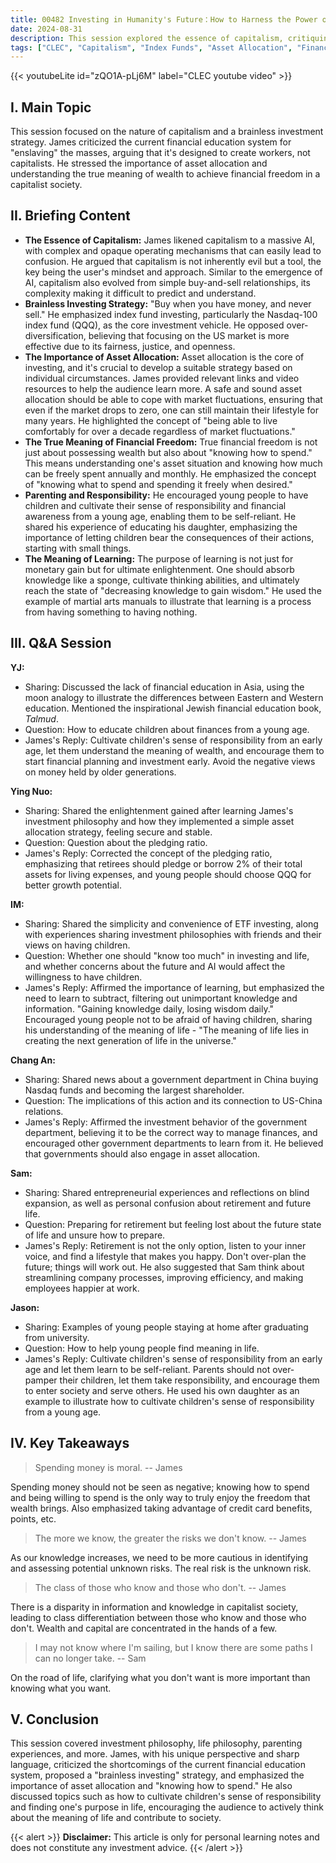 ```yaml
---
title: 00482 Investing in Humanity's Future：How to Harness the Power of Long-Term Investing, Grow Your Capital, and Make Time and Money Work for You?
date: 2024-08-31
description: This session explored the essence of capitalism, critiquing the current financial education system and delving into a brainless investment strategy.  It emphasized the importance of asset allocation, achieving true financial freedom, and discussed topics like raising children with a sense of responsibility and finding one's purpose in life.
tags: ["CLEC", "Capitalism", "Index Funds", "Asset Allocation", "Financial Freedom", "Parenting", "Life Purpose"]
---
```


{{< youtubeLite id="zQO1A-pLj6M" label="CLEC youtube video" >}}

## I. Main Topic
This session focused on the nature of capitalism and a brainless investment strategy. James criticized the current financial education system for "enslaving" the masses, arguing that it's designed to create workers, not capitalists. He stressed the importance of asset allocation and understanding the true meaning of wealth to achieve financial freedom in a capitalist society.

## II. Briefing Content
* **The Essence of Capitalism:** James likened capitalism to a massive AI, with complex and opaque operating mechanisms that can easily lead to confusion. He argued that capitalism is not inherently evil but a tool, the key being the user's mindset and approach. Similar to the emergence of AI, capitalism also evolved from simple buy-and-sell relationships, its complexity making it difficult to predict and understand.
* **Brainless Investing Strategy:** "Buy when you have money, and never sell."  He emphasized index fund investing, particularly the Nasdaq-100 index fund (QQQ), as the core investment vehicle. He opposed over-diversification, believing that focusing on the US market is more effective due to its fairness, justice, and openness.
* **The Importance of Asset Allocation:** Asset allocation is the core of investing, and it's crucial to develop a suitable strategy based on individual circumstances. James provided relevant links and video resources to help the audience learn more. A safe and sound asset allocation should be able to cope with market fluctuations, ensuring that even if the market drops to zero, one can still maintain their lifestyle for many years.  He highlighted the concept of "being able to live comfortably for over a decade regardless of market fluctuations."
* **The True Meaning of Financial Freedom:** True financial freedom is not just about possessing wealth but also about "knowing how to spend." This means understanding one's asset situation and knowing how much can be freely spent annually and monthly.  He emphasized the concept of "knowing what to spend and spending it freely when desired."
* **Parenting and Responsibility:** He encouraged young people to have children and cultivate their sense of responsibility and financial awareness from a young age, enabling them to be self-reliant. He shared his experience of educating his daughter, emphasizing the importance of letting children bear the consequences of their actions, starting with small things.
* **The Meaning of Learning:** The purpose of learning is not just for monetary gain but for ultimate enlightenment. One should absorb knowledge like a sponge, cultivate thinking abilities, and ultimately reach the state of "decreasing knowledge to gain wisdom." He used the example of martial arts manuals to illustrate that learning is a process from having something to having nothing.

## III. Q&A Session
**YJ:**
- Sharing:  Discussed the lack of financial education in Asia, using the moon analogy to illustrate the differences between Eastern and Western education. Mentioned the inspirational Jewish financial education book, *Talmud*.
- Question: How to educate children about finances from a young age.
- James's Reply: Cultivate children's sense of responsibility from an early age, let them understand the meaning of wealth, and encourage them to start financial planning and investment early.  Avoid the negative views on money held by older generations.

**Ying Nuo:**
- Sharing:  Shared the enlightenment gained after learning James's investment philosophy and how they implemented a simple asset allocation strategy, feeling secure and stable.
- Question: Question about the pledging ratio.
- James's Reply: Corrected the concept of the pledging ratio, emphasizing that retirees should pledge or borrow 2% of their total assets for living expenses, and young people should choose QQQ for better growth potential.

**IM:**
- Sharing:  Shared the simplicity and convenience of ETF investing, along with experiences sharing investment philosophies with friends and their views on having children.
- Question:  Whether one should "know too much" in investing and life, and whether concerns about the future and AI would affect the willingness to have children.
- James's Reply: Affirmed the importance of learning, but emphasized the need to learn to subtract, filtering out unimportant knowledge and information. "Gaining knowledge daily, losing wisdom daily."  Encouraged young people not to be afraid of having children, sharing his understanding of the meaning of life - "The meaning of life lies in creating the next generation of life in the universe."

**Chang An:**
- Sharing:  Shared news about a government department in China buying Nasdaq funds and becoming the largest shareholder.
- Question: The implications of this action and its connection to US-China relations.
- James's Reply: Affirmed the investment behavior of the government department, believing it to be the correct way to manage finances, and encouraged other government departments to learn from it.  He believed that governments should also engage in asset allocation.

**Sam:**
- Sharing: Shared entrepreneurial experiences and reflections on blind expansion, as well as personal confusion about retirement and future life.
- Question: Preparing for retirement but feeling lost about the future state of life and unsure how to prepare.
- James's Reply: Retirement is not the only option, listen to your inner voice, and find a lifestyle that makes you happy.  Don't over-plan the future; things will work out. He also suggested that Sam think about streamlining company processes, improving efficiency, and making employees happier at work.

**Jason:**
- Sharing:  Examples of young people staying at home after graduating from university.
- Question: How to help young people find meaning in life.
- James's Reply: Cultivate children's sense of responsibility from an early age and let them learn to be self-reliant. Parents should not over-pamper their children, let them take responsibility, and encourage them to enter society and serve others.  He used his own daughter as an example to illustrate how to cultivate children's sense of responsibility from a young age.


## IV. Key Takeaways
> Spending money is moral.
> -- James

Spending money should not be seen as negative; knowing how to spend and being willing to spend is the only way to truly enjoy the freedom that wealth brings. Also emphasized taking advantage of credit card benefits, points, etc.

> The more we know, the greater the risks we don't know.
> -- James

As our knowledge increases, we need to be more cautious in identifying and assessing potential unknown risks. The real risk is the unknown risk.

> The class of those who know and those who don't.
> -- James

There is a disparity in information and knowledge in capitalist society, leading to class differentiation between those who know and those who don't. Wealth and capital are concentrated in the hands of a few.

> I may not know where I'm sailing, but I know there are some paths I can no longer take.
> -- Sam

On the road of life, clarifying what you don't want is more important than knowing what you want.

## V. Conclusion
This session covered investment philosophy, life philosophy, parenting experiences, and more. James, with his unique perspective and sharp language, criticized the shortcomings of the current financial education system, proposed a "brainless investing" strategy, and emphasized the importance of asset allocation and "knowing how to spend."  He also discussed topics such as how to cultivate children's sense of responsibility and finding one's purpose in life, encouraging the audience to actively think about the meaning of life and contribute to society.

{{< alert >}}
**Disclaimer:** This article is only for personal learning notes and does not constitute any investment advice.
{{< /alert >}}
